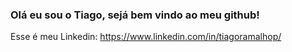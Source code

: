 ### Olá eu sou o Tiago, sejá bem vindo ao meu github!

Esse é meu Linkedin:
https://www.linkedin.com/in/tiagoramalhop/
